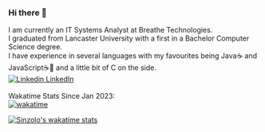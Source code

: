 ### Hi there 👋
I am currently an IT Systems Analyst at Breathe Technologies.
<br>I graduated from Lancaster University with a first in a Bachelor Computer Science degree.
<br>I have experience in several languages with my favourites being Java☕️ and JavaScript☕️📜 and a little bit of C on the side.
<br>[![Linkedin](https://i.stack.imgur.com/gVE0j.png) LinkedIn](https://www.linkedin.com/in/kez-gray-703735198)
&nbsp;
<br><br>Wakatime Stats Since Jan 2023:
<br>[![wakatime](https://wakatime.com/badge/user/ae5fb32b-c383-494f-adab-3f7d23c047ed.svg)](https://wakatime.com/@ae5fb32b-c383-494f-adab-3f7d23c047ed)
<!---
![Sinzolo's GitHub stats](https://github-readme-stats.vercel.app/api?username=Sinzolo&count_private=true&theme=codeSTACKr&hide=stars,contribs&show_icons=true&custom_title=Sinzolo's%20GitHub%20Stats)
-->
[![Sinzolo's wakatime stats](https://github-readme-stats.vercel.app/api/wakatime?username=Sinzolo&theme=great-gatsby&layout=compact)](https://wakatime.com/@Sinzolo)
